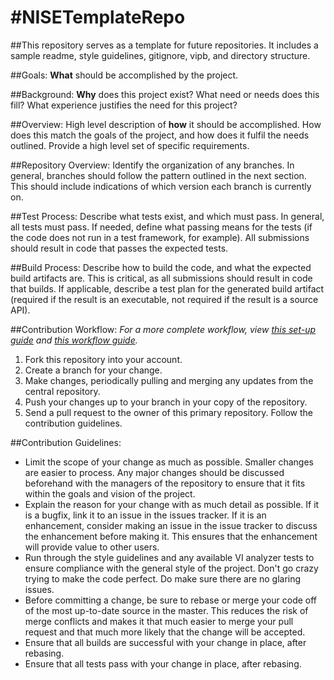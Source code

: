 #NISETemplateRepo
================
##This repository serves as a template for future repositories. It includes a sample readme, style guidelines, gitignore, vipb, and directory structure.

##Goals:
**What** should be accomplished by the project.
 
##Background:
**Why** does this project exist? What need or needs does this fill? What experience justifies the need for this project?
 
##Overview:
High level description of **how** it should be accomplished. How does this match the goals of the project, and how does it fulfil the needs outlined. Provide a high level set of specific requirements.
 
##Repository Overview:
Identify the organization of any branches. In general, branches should follow the pattern outlined in the next section. This should include indications of which version each branch is currently on.
 
##Test Process:
Describe what tests exist, and which must pass. In general, all tests must pass. If needed, define what passing means for the tests (if the code does not run in a test framework, for example). All submissions should result in code that passes the expected tests.
 
##Build Process:
Describe how to build the code, and what the expected build artifacts are. This is critical, as all submissions should result in code that builds. If applicable, describe a test plan for the generated build artifact (required if the result is an executable, not required if the result is a source API).
 
##Contribution Workflow:
*For a more complete workflow, view [this set-up guide](https://decibel.ni.com/content/docs/DOC-37416) and [this workflow guide](https://decibel.ni.com/content/docs/DOC-37417).*

1. Fork this repository into your account.
2. Create a branch for your change.
3. Make changes, periodically pulling and merging any updates from the central repository.
4. Push your changes up to your branch in your copy of the repository.
5. Send a pull request to the owner of this primary repository. Follow the contribution guidelines.
 
##Contribution Guidelines:
- Limit the scope of your change as much as possible. Smaller changes are easier to process. Any major changes should be discussed beforehand with the managers of the repository to ensure that it fits within the goals and vision of the project.
- Explain the reason for your change with as much detail as possible. If it is a bugfix, link it to an issue in the issues tracker. If it is an enhancement, consider making an issue in the issue tracker to discuss the enhancement before making it. This ensures that the enhancement will provide value to other users.
- Run through the style guidelines and any available VI analyzer tests to ensure compliance with the general style of the project. Don't go crazy trying to make the code perfect. Do make sure there are no glaring issues.
- Before committing a change, be sure to rebase or merge your code off of the most up-to-date source in the master. This reduces the risk of merge conflicts and makes it that much easier to merge your pull request and that much more likely that the change will be accepted.
- Ensure that all builds are successful with your change in place, after rebasing.
- Ensure that all tests pass with your change in place, after rebasing.

